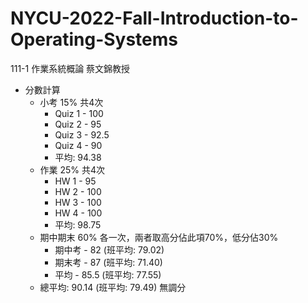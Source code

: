 # NYCU-2022-Fall-Introduction-to-Operating-Systems
111-1 作業系統概論 蔡文錦教授

- 分數計算
  - 小考 15% 共4次
    - Quiz 1 - 100
    - Quiz 2 - 95
    - Quiz 3 - 92.5
    - Quiz 4 - 90
    - 平均: 94.38
  - 作業 25% 共4次
    - HW 1 - 95
    - HW 2 - 100
    - HW 3 - 100
    - HW 4 - 100
    - 平均: 98.75
  - 期中期末 60% 各一次，兩者取高分佔此項70%，低分佔30%
    - 期中考 - 82 (班平均: 79.02)
    - 期末考 - 87 (班平均: 71.40)
    - 平均 - 85.5 (班平均: 77.55)
  - 總平均: 90.14 (班平均: 79.49) 無調分
